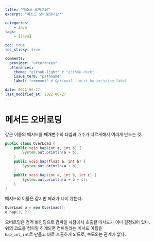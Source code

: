 ```yaml
---
title: "메소드 오버로딩"
excerpt: "메소드 오버로딩이란?"

categories:
    - Java
tags:
    - [Java]

toc: true
toc_sticky: true

comments:
  provider: "utterances"
  utterances:
    theme: "github-light" # "github-dark"
    issue_term: "pathname"
    label: "comment" # Optional - must be existing label.

date: 2022-06-27
last_modified_at: 2022-06-27
---
```

# 메서드 오버로딩
같은 이름의 메서드를 매개변수의 타입과 개수가 다르게해서 여러개 만드는 것.
```java
public class OverLoad {
	public void hap(int a, int b) {
		System.out.println(a + b);
	}
	public void hap(float a, int b) {
		System.out.println(a + b);
	}
	public void hap(int a, int b, int c) {
		System.out.println(a + b + c);
	}
}
```
메서드의 이름은 같지만 에러가 나지 않는다.  

```java
OverLoad o = new OverLoad();
o.hap(1, 2);
```
오버로딩은 정적 바인딩으로 컴파일 시점에서 호출될 메서드가 이미 결정되어 있다.  
위의 코드를 컴파일 하게되면 컴파일러는 메서드 이름을  
```hap_int_int```로 만들고 바로 호출하게 되므로, 속도와는 관계가 없다.